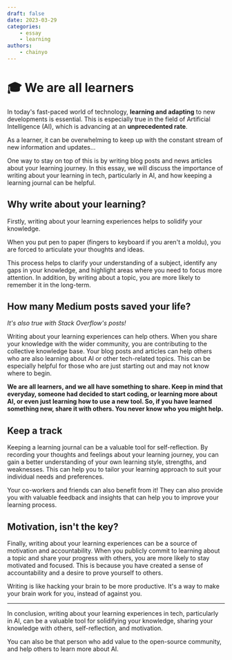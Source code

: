 ```yaml
---
draft: false
date: 2023-03-29
categories:
    - essay
    - learning
authors:
    - chainyo
---
```


# 🎓 We are all learners

In today's fast-paced world of technology, **learning and adapting** to new developments is essential. This is especially true in the field of Artificial Intelligence (AI), which is advancing at an **unprecedented rate**.

As a learner, it can be overwhelming to keep up with the constant stream of new information and updates...

<!-- more -->

One way to stay on top of this is by writing blog posts and news articles about your learning journey. In this essay, we will discuss the importance of writing about your learning in tech, particularly in AI, and how keeping a learning journal can be helpful.

## Why write about your learning?

Firstly, writing about your learning experiences helps to solidify your knowledge.

When you put pen to paper (fingers to keyboard if you aren't a moldu), you are forced to articulate your thoughts and ideas.

This process helps to clarify your understanding of a subject, identify any gaps in your knowledge, and highlight areas where you need to focus more attention. In addition, by writing about a topic, you are more likely to remember it in the long-term.

## How many Medium posts saved your life?

*It's also true with Stack Overflow's posts!*

Writing about your learning experiences can help others. When you share your knowledge with the wider community, you are contributing to the collective knowledge base. Your blog posts and articles can help others who are also learning about AI or other tech-related topics. This can be especially helpful for those who are just starting out and may not know where to begin.

**We are all learners, and we all have something to share. Keep in mind that everyday, someone had decided to start coding, or learning more about AI, or even just learning how to use a new tool. So, if you have learned something new, share it with others. You never know who you might help.**

## Keep a track

Keeping a learning journal can be a valuable tool for self-reflection. By recording your thoughts and feelings about your learning journey, you can gain a better understanding of your own learning style, strengths, and weaknesses. This can help you to tailor your learning approach to suit your individual needs and preferences.

Your co-workers and friends can also benefit from it! They can also provide you with valuable feedback and insights that can help you to improve your learning process.

## Motivation, isn't the key?

Finally, writing about your learning experiences can be a source of motivation and accountability. When you publicly commit to learning about a topic and share your progress with others, you are more likely to stay motivated and focused. This is because you have created a sense of accountability and a desire to prove yourself to others.

Writing is like hacking your brain to be more productive. It's a way to make your brain work for you, instead of against you.

---

In conclusion, writing about your learning experiences in tech, particularly in AI, can be a valuable tool for solidifying your knowledge, sharing your knowledge with others, self-reflection, and motivation.

You can also be that person who add value to the open-source community, and help others to learn more about AI.
